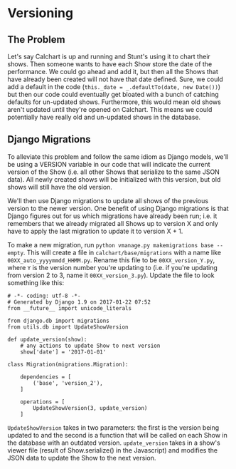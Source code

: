 Versioning
==========

## The Problem

Let's say Calchart is up and running and Stunt's using it to chart their shows. Then someone wants to have each Show store the date of the performance. We could go ahead and add it, but then all the Shows that have already been created will not have that date defined. Sure, we could add a default in the code (`this._date = _.defaultTo(date, new Date())`) but then our code could eventually get bloated with a bunch of catching defaults for un-updated shows. Furthermore, this would mean old shows aren't updated until they're opened on Calchart. This means we could potentially have really old and un-updated shows in the database.

## Django Migrations

To alleviate this problem and follow the same idiom as Django models, we'll be using a VERSION variable in our code that will indicate the current version of the Show (i.e. all other Shows that serialize to the same JSON data). All newly created shows will be initialized with this version, but old shows will still have the old version.

We'll then use Django migrations to update all shows of the previous version to the newer version. One benefit of using Django migrations is that Django figures out for us which migrations have already been run; i.e. it remembers that we already migrated all Shows up to version X and only have to apply the last migration to update it to version X + 1.

To make a new migration, run `python vmanage.py makemigrations base --empty`. This will create a file in `calchart/base/migrations` with a name like `00XX_auto_yyyymmdd_HHMM.py`. Rename this file to be `00XX_version_Y.py`, where `Y` is the version number you're updating to (i.e. if you're updating from version 2 to 3, name it `00XX_version_3.py`). Update the file to look something like this:

```
# -*- coding: utf-8 -*-
# Generated by Django 1.9 on 2017-01-22 07:52
from __future__ import unicode_literals

from django.db import migrations
from utils.db import UpdateShowVersion

def update_version(show):
    # any actions to update Show to next version
    show['date'] = '2017-01-01'

class Migration(migrations.Migration):

    dependencies = [
        ('base', 'version_2'),
    ]

    operations = [
        UpdateShowVersion(3, update_version)
    ]
```

`UpdateShowVersion` takes in two parameters: the first is the version being updated to and the second is a function that will be called on each Show in the database with an outdated version. `update_version` takes in a show's viewer file (result of Show.serialize() in the Javascript) and modifies the JSON data to update the Show to the next version.
